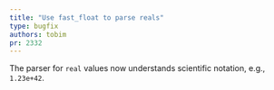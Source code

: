 ```yaml
---
title: "Use fast_float to parse reals"
type: bugfix
authors: tobim
pr: 2332
---
```


The parser for `real` values now understands scientific notation, e.g.,
`1.23e+42`.
